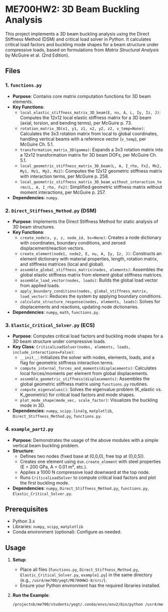 # ME700HW2: 3D Beam Buckling Analysis

This project implements a 3D beam buckling analysis using the Direct Stiffness Method (DSM) and critical load solver in Python. It calculates critical load factors and buckling mode shapes for a beam structure under compressive loads, based on formulations from *Matrix Structural Analysis* by McGuire et al. (2nd Edition).

## Files

### 1. `functions.py`
- **Purpose**: Contains core matrix computation functions for 3D beam elements.
- **Key Functions**:
  - `local_elastic_stiffness_matrix_3D_beam(E, nu, A, L, Iy, Iz, J)`: Computes the 12x12 local elastic stiffness matrix for a 3D beam (axial, torsion, and bending terms), per McGuire p. 73.
  - `rotation_matrix_3D(x1, y1, z1, x2, y2, z2, v_temp=None)`: Calculates the 3x3 rotation matrix from local to global coordinates, handling vertical beams with a reference vector (`v_temp`), per McGuire Ch. 5.1.
  - `transformation_matrix_3D(gamma)`: Expands a 3x3 rotation matrix into a 12x12 transformation matrix for 3D beam DOFs, per McGuire Ch. 5.1.
  - `local_geometric_stiffness_matrix_3D_beam(L, A, I_rho, Fx2, Mx2, My1, Mz1, My2, Mz2)`: Computes the 12x12 geometric stiffness matrix with interaction terms, per McGuire p. 258.
  - `local_geometric_stiffness_matrix_3D_beam_without_interaction_terms(L, A, I_rho, Fx2)`: Simplified geometric stiffness matrix without moment interactions, per McGuire p. 257.
- **Dependencies**: `numpy`.

### 2. `Direct_Stiffness_Method.py` (DSM)
- **Purpose**: Implements the Direct Stiffness Method for static analysis of 3D beam structures.
- **Key Functions**:
  - `create_node(x, y, z, node_id, bc=None)`: Creates a node dictionary with coordinates, boundary conditions, and zeroed displacement/reaction vectors.
  - `create_element(node1, node2, E, nu, A, Iy, Iz, J)`: Constructs an element dictionary with material properties, length, rotation matrix, and stiffness matrices (local and global).
  - `assemble_global_stiffness_matrix(nodes, elements)`: Assembles the global elastic stiffness matrix from element global stiffness matrices.
  - `assemble_load_vector(nodes, loads)`: Builds the global load vector from applied loads.
  - `apply_boundary_conditions(nodes, global_stiffness_matrix, load_vector)`: Reduces the system by applying boundary conditions.
  - `calculate_structure_response(nodes, elements, loads)`: Solves for displacements and reactions, updating node dictionaries.
- **Dependencies**: `numpy`, `math`, `functions.py`.

### 3. `Elastic_Critical_Solver.py` (ECS)
- **Purpose**: Computes critical load factors and buckling mode shapes for a 3D beam structure under compressive loads.
- **Key Class**: `CriticalLoadSolver(nodes, elements, loads, include_interactions=False)`:
  - `__init__`: Initializes the solver with nodes, elements, loads, and a flag for geometric stiffness interaction terms.
  - `compute_internal_forces_and_moments(displacements)`: Calculates local forces/moments per element from global displacements.
  - `assemble_geometric_stiffness(displacements)`: Assembles the global geometric stiffness matrix using `functions.py` routines.
  - `compute_eigenvalues()`: Solves the eigenvalue problem (K_elastic vs. K_geometric) for critical load factors and mode shapes.
  - `plot_mode_shape(mode_vec, scale_factor)`: Visualizes the buckling mode in 3D.
- **Dependencies**: `numpy`, `scipy.linalg`, `matplotlib`, `Direct_Stiffness_Method.py`, `functions.py`.

### 4. `example_part2.py`
- **Purpose**: Demonstrates the usage of the above modules with a simple vertical beam buckling problem.
- **Structure**:
  - Defines two nodes (fixed base at (0,0,0), free top at (0,0,5)).
  - Creates one element using `dsm.create_element` with steel properties (E = 200 GPa, A = 0.01 m², etc.).
  - Applies a 1000 N compressive load downward at the top node.
  - Runs `CriticalLoadSolver` to compute critical load factors and plot the first buckling mode.
- **Dependencies**: `numpy`, `Direct_Stiffness_Method.py`, `functions.py`, `Elastic_Critical_Solver.py`.

## Prerequisites
- Python 3.x
- Libraries: `numpy`, `scipy`, `matplotlib`
- Conda environment (optional): Configure as needed.

## Usage
1. **Setup**:
   - Place all files (`functions.py`, `Direct_Stiffness_Method.py`, `Elastic_Critical_Solver.py`, `example1.py`) in the same directory (e.g., `/usr4/me700/yegt/ME700HW2-8/src/`).
   - Ensure your Python environment has the required libraries installed.

2. **Run the Example**:
   ```bash
   /projectnb/me700/students/yegt/.conda/envs/env2/bin/python /usr4/me700/yegt/ME700HW2-8/src/example1.py
